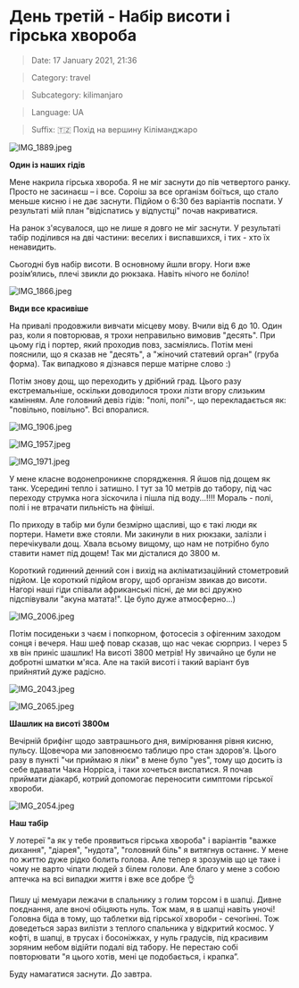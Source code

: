 # День третій - Набір висоти і гірська хвороба

> Date: 17 January 2021, 21:36

> Category: travel

> Subcategory: kilimanjaro

> Language: UA

> Suffix: 🇹🇿 Похід на вершину Кіліманджаро

![IMG_1889.jpeg](https://res.craft.do/user/full/b5a256f3-51ff-c8e5-10fe-9343b6a0451d/doc/A8A0DCCE-D6F8-4578-B050-D5C733B0551B/E7910FFC-CC15-49D3-93AB-80665FAF8E42_2/IMG_1889.jpeg)

**Один із наших гідів**

Мене накрила гірська хвороба. Я не міг заснути до пів четвертого ранку. Просто не засинаєш – і все. Сороіш за все організм боїться, що стало меньше кисню і не дає заснути. Підйом о 6:30 без варіантів поспати. У результаті мій план “відіспатись у відпустці" почав накриватися.

На ранок з'ясувалося, що не лише я довго не міг заснути. У результаті табір поділився на дві частини: веселих і виспавшихся, і тих - хто їх ненавидить.

Сьогодні був набір висоти. В основному йшли вгору. Ноги вже розім’ялись, плечі звикли до рюкзака. Навіть нічого не боліло!

![IMG_1866.jpeg](https://res.craft.do/user/full/b5a256f3-51ff-c8e5-10fe-9343b6a0451d/doc/A8A0DCCE-D6F8-4578-B050-D5C733B0551B/B5C1A7E8-8B48-49C1-9A1C-BC0D1ED86389_2/IMG_1866.jpeg)

**Види все красивіше**

На привалі продовжили вивчати місцеву мову. Вчили від 6 до 10. Один раз, коли я повторював, я трохи неправильно вимовив "десять". При цьому гід і портер, який проходив повз, засміялись. Потім мені пояснили, що я сказав не "десять", а "жіночий статевий орган" (груба форма). Так випадково я дізнався перше матірне слово :)

Потім знову дощ, що переходить у дрібний град. Цього разу екстремальніше, оскільки доводилося трохи лізти вгору слизьким камінням. Але головний девіз гідів: "полі, полі"-, що перекладається як: "повільно, повільно". Всі впоралися.

![IMG_1906.jpeg](https://res.craft.do/user/full/b5a256f3-51ff-c8e5-10fe-9343b6a0451d/doc/A8A0DCCE-D6F8-4578-B050-D5C733B0551B/867BCCF1-5BB3-447F-AE45-8CB048919301_2/IMG_1906.jpeg)

![IMG_1957.jpeg](https://res.craft.do/user/full/b5a256f3-51ff-c8e5-10fe-9343b6a0451d/doc/A8A0DCCE-D6F8-4578-B050-D5C733B0551B/FC2A29CA-8206-4774-A8CE-F08552274272_2/IMG_1957.jpeg)

![IMG_1971.jpeg](https://res.craft.do/user/full/b5a256f3-51ff-c8e5-10fe-9343b6a0451d/doc/A8A0DCCE-D6F8-4578-B050-D5C733B0551B/7015B43E-343F-4B7C-9F5F-42FE582E036C_2/IMG_1971.jpeg)

У мене класне водонепроникне спорядження. Я йшов під дощем як танк. Усередині тепло і затишно. І тут за 10 метрів до табору, під час переходу струмка нога зіскочила і пішла під воду...!!!! Мораль - полі, полі і не втрачати пильність на фініші.

По приходу в табір ми були безмірно щасливі, що є такі люди як портери. Намети вже стояли. Ми закинули в них рюкзаки, залізли і перечікували дощ. Хвала всьому вищому, що нам не потрібно було ставити намет під дощем! Так ми дісталися до 3800 м.

Короткий годинний денний сон і вихід на акліматизаційний стометровий підйом. Це короткий підйом вгору, щоб організм звикав до висоти. Нагорі наші гіди співали африканські пісні, де ми всі дружно підспівували "акуна матата!". Це було дуже атмосферно...)

![IMG_2006.jpeg](https://res.craft.do/user/full/b5a256f3-51ff-c8e5-10fe-9343b6a0451d/doc/A8A0DCCE-D6F8-4578-B050-D5C733B0551B/5927F8A8-3621-4EB5-B84D-B055DE930DAF_2/IMG_2006.jpeg)

Потім посиденьки з чаєм і попкорном, фотосесія з офігенним заходом сонця і вечеря. Наш шеф повар сказав, що нас чекає сюрприз. І через 5 хв він приніс шашлик! На висоті 3800 метрів! Ну звичайно це були не добротні шматки м'яса. Але на такій висоті і такий варіант був прийнятий дуже радісно.

![IMG_2043.jpeg](https://res.craft.do/user/full/b5a256f3-51ff-c8e5-10fe-9343b6a0451d/doc/A8A0DCCE-D6F8-4578-B050-D5C733B0551B/E58F92F7-FED2-49BE-97E6-B5C75CE50626_2/IMG_2043.jpeg)

![IMG_2065.jpeg](https://res.craft.do/user/full/b5a256f3-51ff-c8e5-10fe-9343b6a0451d/doc/A8A0DCCE-D6F8-4578-B050-D5C733B0551B/92B46A38-6705-4E26-AC07-88F89EDFE33A_2/IMG_2065.jpeg)

**Шашлик на висоті 3800м**

Вечірній брифінг щодо завтрашнього дня, вимірювання рівня кисню, пульсу. Щовечора ми заповнюємо таблицю про стан здоров'я. Цього разу в пункті "чи приймаю я ліки" в мене було "yes", тому що досить із себе вдавати Чака Норріса, і таки хочеться виспатися. Я почав приймати діакарб, котрий допомогає переносити симптоми гірської хвороби.

![IMG_2054.jpeg](https://res.craft.do/user/full/b5a256f3-51ff-c8e5-10fe-9343b6a0451d/doc/A8A0DCCE-D6F8-4578-B050-D5C733B0551B/2F7A7BD5-E483-427A-B3A8-C0DE08F8C642_2/IMG_2054.jpeg)

**Наш табір**

У лотереї "а як у тебе проявиться гірська хвороба" і варіантів "важке дихання", "діарея", "нудота", "головний біль" я витягнув останнє. У мене по життю дуже рідко болить голова. Але тепер я зрозумів що це таке і чому не варто чіпати людей з білем голови. Але благо у мене з собою аптечка на всі випадки життя і вже все добре 👌

Пишу ці мемуари лежачи в спальнику з голим торсом і в шапці. Дивне поєднання, але вночі обіцяють нуль. Тож мам, я в шапці навіть уночі! Головна біда в тому, що таблетки від гірської хвороби - сечогінні. Тож доведеться зараз вилізти з теплого спальника у відкритий космос. У кофті, в шапці, в трусах і босоніжках, у нуль градусів, під красивим зоряним небом відійти подалі від табору. Не перестаю собі повторювати "я цього хотів, мені це подобається, і крапка”.

Буду намагатися заснути. До завтра.

